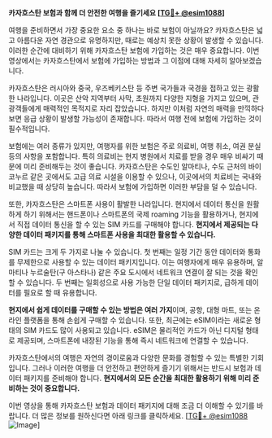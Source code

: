 **카자흐스탄 보험과 함께 더 안전한 여행을 즐기세요 [[TG💪+ @esim1088](https://t.me/s/esim1088)]**

여행을 준비하면서 가장 중요한 요소 중 하나는 바로 보험이 아닐까요? 카자흐스탄은 넓고 아름다운 자연 경관으로 유명하지만, 때로는 예상치 못한 상황이 발생할 수 있습니다. 이러한 순간에 대비하기 위해 카자흐스탄 보험에 가입하는 것은 매우 중요합니다. 이번 영상에서는 카자흐스탄에서 보험에 가입하는 방법과 그 이점에 대해 자세히 알아보겠습니다.

카자흐스탄은 러시아와 중국, 우즈베키스탄 등 주변 국가들과 국경을 접하고 있는 광활한 나라입니다. 이곳은 산악 지역부터 사막, 초원까지 다양한 지형을 가지고 있으며, 관광객들에게 매력적인 목적지로 자리 잡았습니다. 하지만 이처럼 자연의 매력을 만끽하다 보면 응급 상황이 발생할 가능성이 존재합니다. 따라서 여행 전에 보험에 가입하는 것이 필수적입니다.

보험에는 여러 종류가 있지만, 여행자를 위한 보험은 주로 의료비, 여행 취소, 여권 분실 등의 사항을 포함합니다. 특히 의료비는 현지 병원에서 치료를 받을 경우 매우 비싸기 때문에 미리 준비해두는 것이 좋습니다. 카자흐스탄은 수도인 알마티나, 수도 근처의 바이코누르 같은 곳에서도 고급 의료 시설을 이용할 수 있으나, 이곳에서의 치료비는 국내와 비교했을 때 상당히 높습니다. 따라서 보험에 가입하면 이러한 부담을 덜 수 있습니다.

또한, 카자흐스탄은 스마트폰 사용이 활발한 나라입니다. 현지에서 데이터 통신을 원활하게 하기 위해서는 핸드폰이나 스마트폰의 국제 roaming 기능을 활용하거나, 현지에서 직접 데이터 통신을 할 수 있는 SIM 카드를 구매해야 합니다. **현지에서 제공되는 다양한 데이터 패키지를 통해 스마트폰 사용을 최대한 활용할 수 있습니다.**

SIM 카드는 크게 두 가지로 나눌 수 있습니다. 첫 번째는 일정 기간 동안 데이터와 통화를 무제한으로 사용할 수 있는 데이터 패키지입니다. 이는 여행자에게 매우 유용하며, 알마티나 누르술탄(구 아스타나) 같은 주요 도시에서 네트워크 연결이 잘 되는 것을 확인할 수 있습니다. 두 번째는 일회성으로 사용 가능한 단일 데이터 패키지로, 급하게 데이터를 필요로 할 때 유용합니다.

**현지에서 쉽게 데이터를 구매할 수 있는 방법은 여러 가지**이며, 공항, 대형 마트, 또는 온라인 플랫폼을 통해 손쉽게 구매할 수 있습니다. 또한, 최근에는 eSIM이라는 새로운 형태의 SIM 카드도 많이 사용되고 있습니다. eSIM은 물리적인 카드가 아닌 디지털 형태로 제공되며, 스마트폰에 내장된 기능을 통해 즉시 네트워크에 연결할 수 있습니다.

카자흐스탄에서의 여행은 자연의 경이로움과 다양한 문화를 경험할 수 있는 특별한 기회입니다. 그러나 이러한 여행을 더 안전하고 편안하게 즐기기 위해서는 반드시 보험과 데이터 패키지를 준비해야 합니다. **현지에서의 모든 순간을 최대한 활용하기 위해 미리 준비하는 것이 중요합니다.**

이번 영상을 통해 카자흐스탄 보험과 데이터 패키지에 대해 조금 더 이해할 수 있기를 바랍니다. 더 많은 정보를 원하신다면 아래 링크를 클릭하세요. [[TG💪+ @esim1088](https://t.me/s/esim1088) ![Image](https://i.postimg.cc/Y0z9fWf4/image.png)]